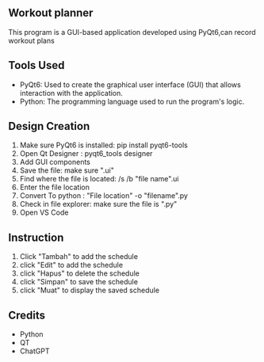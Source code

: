 ## Workout planner
This program is a GUI-based application developed using PyQt6,can record workout plans

## Tools Used
- PyQt6: Used to create the graphical user interface (GUI) that allows interaction with the application.
- Python: The programming language used to run the program's logic.

## Design Creation
1. Make sure PyQt6 is installed: pip install pyqt6-tools
2. Open Qt Designer : pyqt6_tools designer
3. Add GUI components 
4. Save the file: make sure ".ui"
5. Find where the file is located: /s /b "file name".ui
6. Enter the file location 
7. Convert To python : "File location" -o "filename".py
8. Check in file explorer: make sure the file is ".py"
9. Open VS Code

## Instruction
1. Click "Tambah" to add the schedule
2. click "Edit" to add the schedule
3. click "Hapus" to delete the schedule
4. click "Simpan" to save the schedule
5. click "Muat" to display the saved schedule

## Credits
- Python
- QT
- ChatGPT